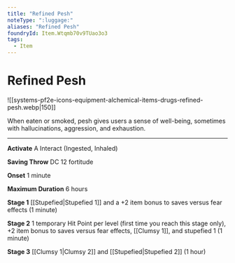 ```yaml
---
title: "Refined Pesh"
noteType: ":luggage:"
aliases: "Refined Pesh"
foundryId: Item.Wtqmb70v9TUao3o3
tags:
  - Item
---
```


# Refined Pesh
![[systems-pf2e-icons-equipment-alchemical-items-drugs-refined-pesh.webp|150]]

When eaten or smoked, pesh gives users a sense of well-being, sometimes with hallucinations, aggression, and exhaustion.

* * *

**Activate** A Interact (Ingested, Inhaled)

**Saving Throw** DC 12 fortitude

**Onset** 1 minute

**Maximum Duration** 6 hours

**Stage 1** [[Stupefied|Stupefied 1]] and a +2 item bonus to saves versus fear effects (1 minute)

**Stage 2** 1 temporary Hit Point per level (first time you reach this stage only), +2 item bonus to saves versus fear effects, [[Clumsy 1]], and stupefied 1 (1 minute)

**Stage 3** [[Clumsy 1|Clumsy 2]] and [[Stupefied|Stupefied 2]] (1 hour)
